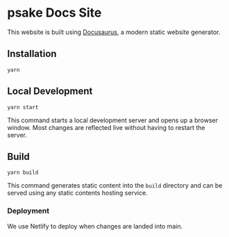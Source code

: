 # psake Docs Site

This website is built using [Docusaurus](https://docusaurus.io/), a modern
static website generator.

## Installation

```shell
yarn
```

## Local Development

```shell
yarn start
```

This command starts a local development server and opens up a browser window.
Most changes are reflected live without having to restart the server.

## Build

```shell
yarn build
```

This command generates static content into the `build` directory and can be
served using any static contents hosting service.

### Deployment

We use Netlify to deploy when changes are landed into main.
